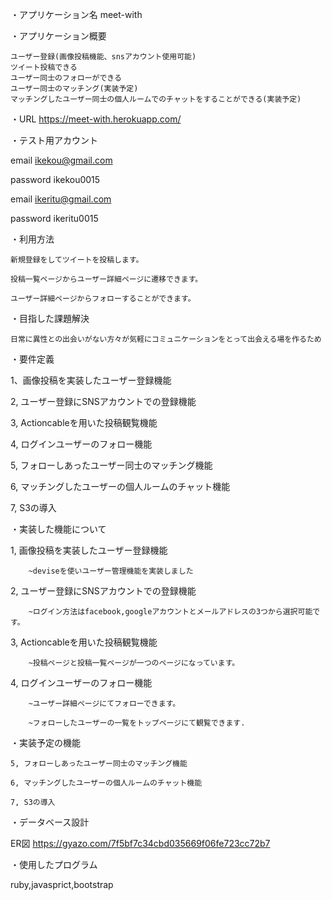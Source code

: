・アプリケーション名
    meet-with

・アプリケーション概要

    ユーザー登録(画像投稿機能、snsアカウント使用可能)
    ツイート投稿できる
    ユーザー同士のフォローができる
    ユーザー同士のマッチング(実装予定)
    マッチングしたユーザー同士の個人ルームでのチャットをすることができる(実装予定)

・URL
    https://meet-with.herokuapp.com/

・テスト用アカウント

   email ikekou@gmail.com
   
   password  ikekou0015

   email  ikeritu@gmail.com
   
   password ikeritu0015

・利用方法

    新規登録をしてツイートを投稿します。
    
    投稿一覧ページからユーザー詳細ページに遷移できます。
    
    ユーザー詳細ページからフォローすることができます。


・目指した課題解決

    日常に異性との出会いがない方々が気軽にコミュニケーションをとって出会える場を作るため

・要件定義
    
  1、画像投稿を実装したユーザー登録機能
  
  2, ユーザー登録にSNSアカウントでの登録機能
  
  3, Actioncableを用いた投稿観覧機能
  
  4, ログインユーザーのフォロー機能
  
  5, フォローしあったユーザー同士のマッチング機能
  
  6, マッチングしたユーザーの個人ルームのチャット機能
  
  7, S3の導入

・実装した機能について

   1, 画像投稿を実装したユーザー登録機能
   
        ~deviseを使いユーザー管理機能を実装しました
        
   2, ユーザー登録にSNSアカウントでの登録機能
   
        ~ログイン方法はfacebook,googleアカウントとメールアドレスの3つから選択可能です。
        
   3, Actioncableを用いた投稿観覧機能
   
        ~投稿ページと投稿一覧ページが一つのページになっています。
        
   4, ログインユーザーのフォロー機能
   
        ~ユーザー詳細ページにてフォローできます。
        
        ~フォローしたユーザーの一覧をトップページにて観覧できます.

・実装予定の機能

    5, フォローしあったユーザー同士のマッチング機能
    
    6, マッチングしたユーザーの個人ルームのチャット機能
    
    7, S3の導入

・データベース設計

  ER図 https://gyazo.com/7f5bf7c34cbd035669f06fe723cc72b7
    
・使用したプログラム

  ruby,javasprict,bootstrap
